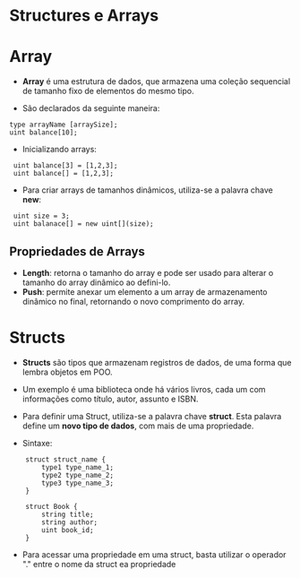 # Structures e Arrays

# Array

- **Array** é uma estrutura de dados, que armazena uma coleção sequencial de tamanho fixo de elementos do mesmo tipo.

- São declarados da seguinte maneira:

```
type arrayName [arraySize];
uint balance[10];
```

- Inicializando arrays:

```
 uint balance[3] = [1,2,3];
 uint balance[] = [1,2,3];
```

- Para criar arrays de tamanhos dinâmicos, utiliza-se a palavra chave **new**:

```
 uint size = 3;
 uint balanace[] = new uint[](size);
```

## Propriedades de Arrays

- **Length**: retorna o tamanho do array e pode ser usado para alterar o tamanho do array dinâmico ao defini-lo.
- **Push**: permite anexar um elemento a um array de armazenamento dinâmico no final, retornando o novo comprimento do array.

# Structs

- **Structs** são tipos que armazenam registros de dados, de uma forma que lembra objetos em POO.
- Um exemplo é uma biblioteca onde há vários livros, cada um com informações como título, autor, assunto e ISBN.

- Para definir uma Struct, utiliza-se a palavra chave **struct**. Esta palavra define um **novo tipo de dados**, com mais de uma propriedade.

- Sintaxe:

```
    struct struct_name {
        type1 type_name_1;
        type2 type_name_2;
        type3 type_name_3;
    }
```

```
    struct Book {
        string title;
        string author;
        uint book_id;
    }
```

- Para acessar uma propriedade em uma struct, basta utilizar o operador "." entre o nome da struct ea propriedade
